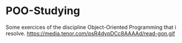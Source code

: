 # POO-Studying
Some exercices of the discipline Object-Oriented Programming that i resolve.
<gif> https://media.tenor.com/psR4dypDCc8AAAAd/read-gon.gif </gif>
